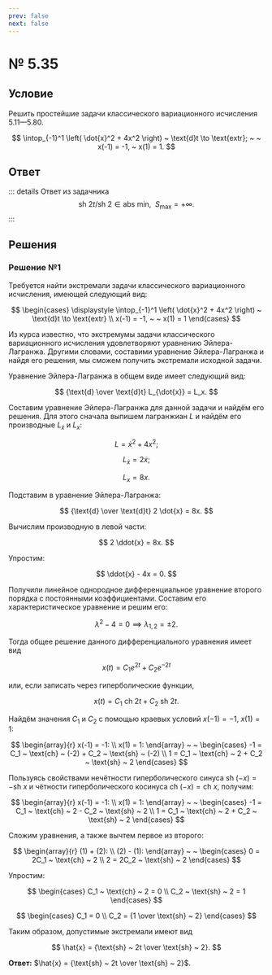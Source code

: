 ```yaml
---
prev: false
next: false
---
```


# № 5.35

## Условие

Решить простейшие задачи классического вариационного исчисления 5.11—5.80.

$$
\intop_{-1}^1 \left(
    \dot{x}^2 + 4x^2
\right) ~ \text{d}t \to \text{extr}; ~ ~ x(-1) = -1, ~ x(1) = 1.
$$

## Ответ

::: details Ответ из задачника
$$
\text{sh} ~ 2t / \text{sh} ~ 2 \in \text{abs min},
~ ~ S_\max = + \infty.
$$
:::

## Решения

### Решение №1

Требуется найти экстремали задачи классического вариационного исчисления, имеющей следующий вид:

$$
\begin{cases}
\displaystyle \intop_{-1}^1 \left(
    \dot{x}^2 + 4x^2
\right) ~ \text{d}t \to \text{extr} \\
x(-1) = -1, ~ ~ x(1) = 1
\end{cases}
$$

Из курса известно, что экстремумы задачи классического вариационного исчисления удовлетворяют уравнению Эйлера-Лагранжа. Другими словами, составими уравнение Эйлера-Лагранжа и найдя его решения, мы сможем получить экстремали исходной задачи.

Уравнение Эйлера-Лагранжа в общем виде имеет следующий вид:

$$
{\text{d} \over \text{d}t} L_{\dot{x}} = L_x.
$$

Составим уравнение Эйлера-Лагранжа для данной задачи и найдём его решения. Для этого сначала выпишем лагранжиан $L$ и найдём его производные $L_{\dot{x}}$ и $L_x$:

$$
L = \dot{x}^2 + 4x^2;
$$

$$
L_{\dot{x}} = 2\dot{x};
$$

$$
L_x = 8x.
$$

Подставим в уравнение Эйлера-Лагранжа:

$$
{\text{d} \over \text{d}t} 2 \dot{x} = 8x.
$$

Вычислим производную в левой части:

$$
2 \ddot{x} = 8x.
$$

Упростим:

$$
\ddot{x} - 4x = 0.
$$

Получили линейное однородное дифференциальное уравнение второго порядка с постоянными коэффициентами. Составим его характеристическое уравнение и решим его:

$$
\lambda^2 - 4 = 0 \implies \lambda_{1,2} = \pm 2.
$$

Тогда общее решение данного дифференциального уравнения имеет вид

$$
x(t) = C_1 e^{2t} + C_2 e^{-2t}
$$

или, если записать через гиперболические функции,

$$
x(t) = C_1 ~ \text{ch} ~ 2t + C_2 ~ \text{sh} ~ 2t.
$$

Найдём значения $C_1$ и $C_2$ с помощью краевых условий $x(-1) = -1$, $x(1) = 1$:

$$
\begin{array}{r}
x(-1) = -1: \\
x(1) = 1:
\end{array}
~ ~
\begin{cases}
-1 = C_1 ~ \text{ch} ~ (-2) + C_2 ~ \text{sh} ~ (-2) \\
1 = C_1 ~ \text{ch} ~ 2 + C_2 ~ \text{sh} ~ 2
\end{cases}
$$

Пользуясь свойствами нечётности гиперболического синуса $\text{sh} ~ (-x) = -\text{sh} ~ x$ и чётности гиперболического косинуса $\text{ch} ~ (-x) = \text{ch} ~ x$, получим:

$$
\begin{array}{r}
x(-1) = -1: \\
x(1) = 1:
\end{array}
~ ~
\begin{cases}
-1 = C_1 ~ \text{ch} ~ 2 - C_2 ~ \text{sh} ~ 2 \\
1 = C_1 ~ \text{ch} ~ 2 + C_2 ~ \text{sh} ~ 2
\end{cases}
$$

Сложим уравнения, а также вычтем первое из второго:

$$
\begin{array}{r}
(1) + (2): \\
(2) - (1):
\end{array}
~ ~
\begin{cases}
0 = 2C_1 ~ \text{ch} ~ 2 \\
2 = 2C_2 ~ \text{sh} ~ 2
\end{cases}
$$

Упростим:

$$
\begin{cases}
C_1 ~ \text{ch} ~ 2 = 0 \\
C_2 ~ \text{sh} ~ 2 = 1
\end{cases}
$$

$$
\begin{cases}
C_1 = 0 \\
C_2 = {1 \over \text{sh} ~ 2}
\end{cases}
$$

Таким образом, допустимые экстремали имеют вид

$$
\hat{x} = {\text{sh} ~ 2t \over \text{sh} ~ 2}.
$$

**Ответ:** $\hat{x} = {\text{sh} ~ 2t \over \text{sh} ~ 2}$.